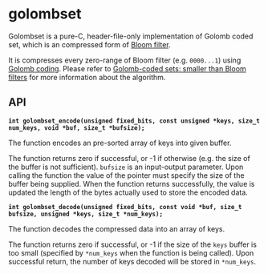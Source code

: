golombset
===

Golombset is a pure-C, header-file-only implementation of Golomb coded set, which is an compressed form of [Bloom filter](https://en.wikipedia.org/Bloom_filter).

It is compresses every zero-range of Bloom filter (e.g. `0000...1`) using [Golomb coding](https://en.wikipedia.org/wiki/Golomb_coding).
Please refer to [Golomb-coded sets: smaller than Bloom filters](http://giovanni.bajo.it/post/47119962313/golomb-coded-sets-smaller-than-bloom-filters) for more information about the algorithm.

API
---

__`int golombset_encode(unsigned fixed_bits, const unsigned *keys, size_t num_keys, void *buf, size_t *bufsize);`__

The function encodes an pre-sorted array of keys into given buffer.

The function returns zero if successful, or -1 if otherwise (e.g. the size of the buffer is not sufficient).
`bufsize` is an input-output parameter.
Upon calling the function the value of the pointer must specify the size of the buffer being supplied.
When the function returns successfully, the value is updated the length of the bytes actually used to store the encoded data.

__`int golombset_decode(unsigned fixed_bits, const void *buf, size_t bufsize, unsigned *keys, size_t *num_keys);`__

The function decodes the compressed data into an array of keys.

The function returns zero if successful, or -1 if the size of the `keys` buffer is too small (specified by `*num_keys` when the function is being called).
Upon successful return, the number of keys decoded will be stored in `*num_keys`.
